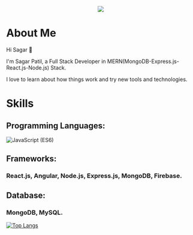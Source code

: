 
<p align="center">
    <img src="https://github-readme-stats.vercel.app/api?username=sagar-sp&show_icons=true&count_private=true&theme=dark"/>
</p>

# About Me
Hi Sagar :wave: 

I'm Sagar Patil, a Full Stack Developer in MERN(MongoDB-Express.js-React.js-Node.js) Stack.

I love to learn about how things work and try new tools and technologies.

# Skills
## Programming Languages:

<img src="https://img.shields.io/badge/JavaScript (ES6)-brightgreen" alt="JavaScript (ES6)" /> 

<!-- * C/C++
* JavaScript (ES6)-->

## Frameworks:

### React.js, Angular, Node.js, Express.js, MongoDB, Firebase.

## Database:

### MongoDB, MySQL.
    
 [![Top Langs](https://github-readme-stats.vercel.app/api/top-langs/?username=sagar-sp&layout=compact&theme=vision-friendly-dark&show_icons=true)](https://github.com/harshaltribhuwan/github-readme-stats)
